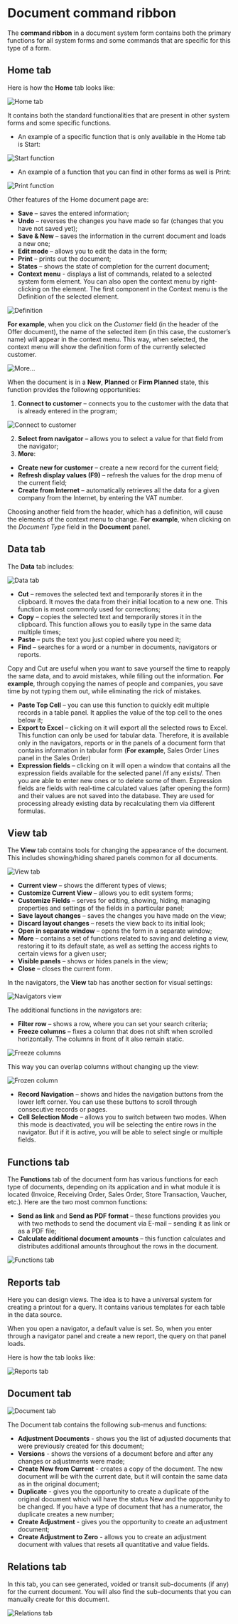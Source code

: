 # Document command ribbon
The <b>command ribbon</b> in a document system form contains both the primary functions for all system forms and some commands that are specific for this type of a form.

## Home tab
Here is how the <b>Home</b> tab looks like:

![Home tab](pictures/home-tab.png)
 
It contains both the standard functionalities that are present in other system forms and some specific functions. 
-	An example of a specific function that is only available in the Home tab is Start:

![Start function](pictures/start.png)
 
-	An example of a function that you can find in other forms as well is Print:
 
![Print function](pictures/print.png)

Other features of the Home document page are:
-	<b>Save</b> – saves the entered information;
-	<b>Undo</b> – reverses the changes you have made so far (changes that you have not saved yet);
-	<b>Save & New</b> – saves the information in the current document and loads a new one;
-	<b>Edit mode</b> – allows you to edit the data in the form;
-	<b>Print</b> – prints out the document;
-	<b>States</b> – shows the state of completion for the current document;
-	<b>Context menu</b> - displays a list of commands, related to a selected system form element. You can also open the context menu by right-clicking on the element.
The first component in the Context menu is the Definition of the selected element.
 
![Definition](pictures/definition.png)

**For example**, when you click on the *Customer* field (in the header of the Offer document), the name of the selected item (in this case, the customer’s name) will appear in the context menu. This way, when selected, the context menu will show the definition form of the currently selected customer.
 
![More…](pictures/definition-more.png)

When the document is in a **New**, **Planned** or **Firm Planned** state, this function provides the following opportunities:
1.	<b>Connect to customer</b> – connects you to the customer with the data that is already entered in the program;
 
![Connect to customer](pictures/connect-to-customer.png)

2.	<b>Select from navigator</b> – allows you to select a value for that field from the navigator;
3.	<b>More</b>:
-	<b>Create new for customer</b> – create a new record for the current field;
-	<b>Refresh display values (F9)</b> – refresh the values for the drop menu of the current field;
-	<b>Create from Internet</b> – automatically retrieves all the data for a given company from the Internet, by entering the VAT number.
 
Choosing another field from the header, which has a definition, will cause the elements of the context menu to change. **For example**, when clicking on the *Document Type* field in the **Document** panel.

## Data tab
The **Data** tab includes:
 
![Data tab](pictures/data-tab2.png)
-	<b>Cut</b> – removes the selected text and temporarily stores it in the clipboard. It moves the data from their initial location to a new one. This function is most commonly used for corrections;
-	<b>Copy</b> – copies the selected text and temporarily stores it in the clipboard. This function allows you to easily type in the same data multiple times;
-	<b>Paste</b> – puts the text you just copied where you need it;
-	<b>Find</b> – searches for a word or a number in documents, navigators or reports.

Copy and Cut are useful when you want to save yourself the time to reapply the same data, and to avoid mistakes, while filling out the information. **For example**, through copying the names of people and companies, you save time by not typing them out, while eliminating the rick of mistakes.  
-	<b>Paste Top Cell</b> – you can use this function to quickly edit multiple records in a table panel. It applies the value of the top cell to the ones below it;
-	<b>Export to Excel</b> – clicking on it will export all the selected rows to Excel. 
This function can only be used for tabular data. Therefore, it is available only in the navigators, reports or in the panels of a document form that contains information in tabular form (**For example**, Sales Order Lines panel in the Sales Order)
-	<b>Expression fields</b> – clicking on it will open a window that contains all the expression fields available for the selected panel /if any exists/. Then you are able to enter new ones or to delete some of them. Expression fields are fields with real-time calculated values (after opening the form) and their values are not saved into the database. They are used for processing already existing data by recalculating them via different formulas.

## View tab
The **View** tab contains tools for changing the appearance of the document. This includes showing/hiding shared panels common for all documents. 
 
![View tab](pictures/view-tab.png)

-	<b>Current view</b> – shows the different types of views;
-	<b>Customize Current View</b> – allows you to edit system forms;
-	<b>Customize Fields</b> – serves for editing, showing, hiding, managing properties and settings of the fields in a particular panel;
-	<b>Save layout changes</b> – saves the changes you have made on the view;
-	<b>Discard layout changes</b> – resets the view back to its initial look;
-	<b>Open in separate window</b> – opens the form in a separate window;
-	<b>More</b> – contains a set of functions related to saving and deleting a view,  restoring it to its default state, as well as setting the access rights to certain views for a given user;
-	<b>Visible panels</b> – shows or hides panels in the view;
-	<b>Close</b> – closes the current form.

In the navigators, the **View** tab has another section for visual settings:
 
![Navigators view](pictures/navigators-view.png)

The additional functions in the navigators are:
-	<b>Filter row</b> – shows a row, where you can set your search criteria;
-	<b>Freeze columns</b> – fixes a column that does not shift when scrolled horizontally. The columns in front of it also remain static.
 
![Freeze columns](pictures/freeze-columns2.png)

This way you can overlap columns without changing up the view:
 
![Frozen column](pictures/frozen-column2.png)

-	<b>Record Navigation</b> – shows and hides the navigation buttons from the lower left corner. You can use these buttons to scroll through consecutive records or pages.
-	<b>Cell Selection Mode</b> – allows you to switch between two modes. When this mode is deactivated, you will be selecting the entire rows in the navigator. But if it is active, you will be able to select single or multiple fields.  

## Functions tab
The **Functions** tab of the document form has various functions for each type of documents, depending on its application and in what module it is located (Invoice, Receiving Order, Sales Order, Store Transaction, Vaucher, etc.). Here are the two most common functions:
-	<b>Send as link</b> and **Send as PDF format** – these functions provides you with two methods to send the document via E-mail – sending it as link or as a PDF file;
-	<b>Calculate additional document amounts</b> – this function calculates and distributes additional amounts throughout the rows in the document.
 
![Functions tab](pictures/functions.png)
 
## Reports tab
Here you can design views. The idea is to have a universal system for creating a printout for a query. It contains various templates for each table in the data source.

When you open a navigator, a default value is set. So, when you enter through a navigator panel and create a new report, the query on that panel loads.

Here is how the tab looks like:
 
![Reports tab](pictures/reports-tab.png)

## Document tab
 
![Document tab](pictures/document-tab.png)

The Document tab contains the following sub-menus and functions:
-	<b>Adjustment Documents</b> - shows you the list of adjusted documents that were previously created for this document;
-	<b>Versions</b> - shows the versions of a document before and after any changes or adjustments were made; 
-	<b>Create New from Current</b> - creates a copy of the document. The new document will be with the current date, but it will contain the same data as in the original document;
-	<b>Duplicate</b> - gives you the opportunity to create a duplicate of the original document which will have the status New and the opportunity to be changed. If you have a type of document that has a numerator, the duplicate creates a new number; 
-	<b>Create Adjustment</b> - gives you the opportunity to create an adjustment document;
-	<b>Create Adjustment to Zero</b> - allows you to create an adjustment document with values that resets all quantitative and value fields.

## Relations tab
In this tab, you can see generated, voided or transit sub-documents (if any) for the current document. You will also find the sub-documents that you can manually create for this document. 
 
![Relations tab](pictures/relations-tab.png)
